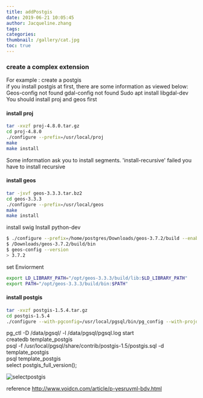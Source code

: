 ```yaml
---
title: addPostgis
date: 2019-06-21 10:05:45
author: Jacqueline.zhang
tags:
categories:
thumbnail: /gallery/cat.jpg
toc: true
---
```

### create a complex extension
For example : create a postgis   
if you install postgis at first, there are some information as viewed below:
Geos-config not found
gdal-config not found
Sudo apt install libgdal-dev 
You should install proj and geos first

<!--more-->
#### install proj
```bash     
tar -xvzf proj-4.8.0.tar.gz
cd proj-4.8.0
./configure --prefix=/usr/local/proj
make
make install    
```         
Some information ask you to install segments.
'install-recursive' failed
you have to install recursive
#### install geos 
```bash       
tar -jxvf geos-3.3.3.tar.bz2
cd geos-3.3.3
./configure --prefix=/usr/local/geos
make
make install
```       

install swig
Install python-dev  

```bash   
$ ./configure --prefix=/home/postgres/Downloads/geos-3.7.2/build --enable-python 
$ /Downloads/geos-3.7.2/build/bin
$ geos-config --version
> 3.7.2
```     

set Enviorment    

```bash   
export LD_LIBRARY_PATH="/opt/geos-3.3.3/build/lib:$LD_LIBRARY_PATH"
export PATH="/opt/geos-3.3.3/build/bin:$PATH"
```

#### install postgis
```bash   
tar -xvzf postgis-1.5.4.tar.gz
cd postgis-1.5.4
./configure --with-pgconfig=/usr/local/pgsql/bin/pg_config --with-projdir=/usr/local/proj --with-geosconfig=/usr/local/geos/bin/geos-config
```      

pg_ctl -D /data/pgsql/ -l /data/pgsql/pgsql.log start     
createdb template_postgis       
psql -f /usr/local/pgsql/share/contrib/postgis-1.5/postgis.sql -d template_postgis       
psql template_postgis     
select postgis_full_version();       

![selectpostgis](/selectpostgis.png)


reference
http://www.voidcn.com/article/p-yesruvml-bdv.html